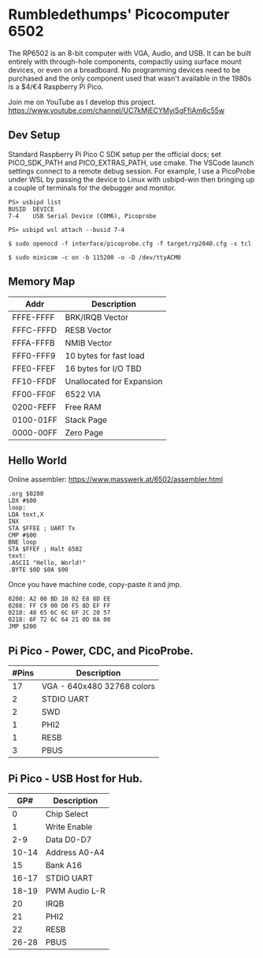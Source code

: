 # Rumbledethumps' Picocomputer 6502

The RP6502 is an 8-bit computer with VGA, Audio, and USB. It can be built entirely with through-hole components, compactly using surface mount devices, or even on a breadboard. No programming devices need to be purchased and the only component used that wasn't available in the 1980s is a $4/€4 Raspberry Pi Pico.

Join me on YouTube as I develop this project.
https://www.youtube.com/channel/UC7kMjECYMyiSgFfiAm6c55w


## Dev Setup
Standard Raspberry Pi Pico C SDK setup per the official docs; set PICO_SDK_PATH and PICO_EXTRAS_PATH, use cmake. The VSCode launch settings connect to a remote debug session. For example, I use a PicoProbe under WSL by passing the device to Linux with usbipd-win then bringing up a couple of terminals for the debugger and monitor.

```
PS> usbipd list
BUSID  DEVICE
7-4    USB Serial Device (COM6), Picoprobe

PS> usbipd wsl attach --busid 7-4
```
```
$ sudo openocd -f interface/picoprobe.cfg -f target/rp2040.cfg -s tcl
```
```
$ sudo minicom -c on -b 115200 -o -D /dev/ttyACM0
```

## Memory Map

| Addr | Description
| - | -
| FFFE-FFFF | BRK/IRQB Vector
| FFFC-FFFD | RESB Vector
| FFFA-FFFB | NMIB Vector
| FFF0-FFF9 | 10 bytes for fast load
| FFE0-FFEF | 16 bytes for I/O TBD
| FF10-FFDF | Unallocated for Expansion
| FF00-FF0F | 6522 VIA
| 0200-FEFF | Free RAM
| 0100-01FF | Stack Page
| 0000-00FF | Zero Page

## Hello World
Online assembler:
https://www.masswerk.at/6502/assembler.html
```
.org $0200
LDX #$00
loop:
LDA text,X
INX
STA $FFEE ; UART Tx
CMP #$00
BNE loop
STA $FFEF ; Halt 6502
text:
.ASCII "Hello, World!"
.BYTE $0D $0A $00
```
Once you have machine code, copy-paste it and jmp.
```
0200: A2 00 BD 10 02 E8 8D EE
0208: FF C9 00 D0 F5 8D EF FF
0210: 48 65 6C 6C 6F 2C 20 57
0218: 6F 72 6C 64 21 0D 0A 00
JMP $200
```

## Pi Pico - Power, CDC, and PicoProbe.
| #Pins | Description
| -  | -
| 17 | VGA - 640x480 32768 colors
| 2  | STDIO UART
| 2  | SWD
| 1  | PHI2
| 1  | RESB
| 3  | PBUS

## Pi Pico - USB Host for Hub.
| GP#   | Description
| ----- | -
|  0    | Chip Select
|  1    | Write Enable
|  2-9  | Data D0-D7
| 10-14 | Address A0-A4
| 15    | Bank A16
| 16-17 | STDIO UART
| 18-19 | PWM Audio L-R
| 20    | IRQB
| 21    | PHI2
| 22    | RESB
| 26-28 | PBUS
